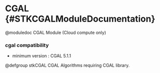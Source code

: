 CGAL                      {#STKCGALModuleDocumentation}
===============================

@moduledoc CGAL Module (Cloud compute only)

### cgal compatibility 

- minimum version : CGAL 5.1.1

@defgroup stkCGAL CGAL
Algorithms requiring CGAL library.

